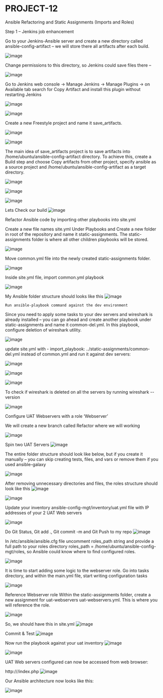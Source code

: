 # PROJECT-12
Ansible Refactoring and Static Assignments (Imports and Roles)


Step 1 – Jenkins job enhancement

Go to your Jenkins-Ansible server and create a new directory called ansible-config-artifact – we will store there all artifacts after each build.

![image](https://user-images.githubusercontent.com/113097621/225572775-9b5baddb-ca86-49b0-ac7a-7da72b139189.png)

Change permissions to this directory, so Jenkins could save files there – 

![image](https://user-images.githubusercontent.com/113097621/225573337-55d92b03-ba45-44c6-abb6-be1ab2d07cc2.png)

Go to Jenkins web console -> Manage Jenkins -> Manage Plugins -> on Available tab search for Copy Artifact and install this plugin without restarting Jenkins

![image](https://user-images.githubusercontent.com/113097621/225574019-658b1d73-5b54-4fd6-94ae-4c5d976897dd.png)

![image](https://user-images.githubusercontent.com/113097621/225574209-81039a96-242a-4473-a2b4-7384c76ec86c.png)

Create a new Freestyle project and name it save_artifacts.

![image](https://user-images.githubusercontent.com/113097621/225575450-14876c13-c4fa-4c35-99e2-8b406ad74db5.png)

![image](https://user-images.githubusercontent.com/113097621/225575558-1beff456-5a57-4277-a686-9ccea72c7ef6.png)

The main idea of save_artifacts project is to save artifacts into /home/ubuntu/ansible-config-artifact directory. To achieve this, create a Build step and choose Copy artifacts from other project, specify ansible as a source project and /home/ubuntu/ansible-config-artifact as a target directory.

![image](https://user-images.githubusercontent.com/113097621/225579869-074accfa-3c75-4ef3-b1d3-1402d51d1bbf.png)

![image](https://user-images.githubusercontent.com/113097621/225586996-854c4004-14da-40aa-8c83-f392b1d13b5f.png)

![image](https://user-images.githubusercontent.com/113097621/225587074-3990864c-7be4-448f-8d6e-62abce670dd7.png)

Lets Check our build
![image](https://user-images.githubusercontent.com/113097621/225608903-66b12195-1ec6-42a5-9959-5a64a2162096.png)

Refactor Ansible code by importing other playbooks into site.yml

Create a new file names site.yml Under Playbooks and Create a new folder in root of the repository and name it static-assignments. The static-assignments folder is where all other children playbooks will be stored. 

![image](https://user-images.githubusercontent.com/113097621/225613990-08a7f899-3895-4cf6-9a6e-44721b58d02f.png)

Move common.yml file into the newly created static-assignments folder.

![image](https://user-images.githubusercontent.com/113097621/225615148-ddc2ff05-dfb9-44a5-8b10-f9c0ceeec728.png)

Inside site.yml file, import common.yml playbook

![image](https://user-images.githubusercontent.com/113097621/225616634-dc764058-4a17-452e-a6a2-e0d4927701d2.png)

My Ansible folder structure should looks like this
![image](https://user-images.githubusercontent.com/113097621/225618639-5eb71a7a-29c4-464a-9358-fb72b591dc95.png)


    Run ansible-playbook command against the dev environment
Since you need to apply some tasks to your dev servers and wireshark is already installed – you can go ahead and create another playbook under static-assignments and name it common-del.yml. In this playbook, configure deletion of wireshark utility.

![image](https://user-images.githubusercontent.com/113097621/225624665-8f66febf-30f1-42c5-88f9-871f9658a406.png)

update site.yml with - import_playbook: ../static-assignments/common-del.yml instead of common.yml and run it against dev servers:

![image](https://user-images.githubusercontent.com/113097621/225626072-c1f753cc-ab61-4487-baf1-9995be25ac92.png)


![image](https://user-images.githubusercontent.com/113097621/226338362-59fe11c0-2af9-4627-ac79-09858b791e66.png)


![image](https://user-images.githubusercontent.com/113097621/226335009-356d7c3c-fa95-4137-91d2-75c9b1fadb61.png)


To check if wireshark is deleted on all the servers by running wireshark --version

![image](https://user-images.githubusercontent.com/113097621/226336772-58fbdc08-0e5b-49db-8371-d241f38f71a5.png)


Configure UAT Webservers with a role ‘Webserver’

We will create a new branch called Refactor where we will working

![image](https://user-images.githubusercontent.com/113097621/226339533-0deff813-65bb-42be-ae38-5010bc00d983.png)

Spin two UAT Servers 
![image](https://user-images.githubusercontent.com/113097621/226354675-83038fc1-8439-4eb1-af5b-94d1eccbb4c2.png)

The entire folder structure should look like below, but if you create it manually – you can skip creating tests, files, and vars or remove them if you used ansible-galaxy

![image](https://user-images.githubusercontent.com/113097621/226360706-da759973-4e80-4331-a544-e11f45c2772d.png)

After removing unnecessary directories and files, the roles structure should look like this
![image](https://user-images.githubusercontent.com/113097621/226361452-25926052-e099-4cc9-b33d-3f185003e2c1.png)


![image](https://user-images.githubusercontent.com/113097621/226360041-f75a9862-6b63-437d-8e55-a96f6059dd99.png)

Update your inventory ansible-config-mgt/inventory/uat.yml file with IP addresses of your 2 UAT Web servers

![image](https://user-images.githubusercontent.com/113097621/226363782-433ad3d1-f212-4312-ad8b-b6ab25feeb32.png)


Do Git Status, Git add ., Git commit -m and Git Push to my repo
![image](https://user-images.githubusercontent.com/113097621/226365048-5009f86b-52a2-44b5-946f-58afd1d6c319.png)

In /etc/ansible/ansible.cfg file uncomment roles_path string and provide a full path to your roles directory roles_path    = /home/ubuntu/ansible-config-mgt/roles, so Ansible could know where to find configured roles.

![image](https://user-images.githubusercontent.com/113097621/226375330-2c6d384b-8ae7-4a9c-a0af-73602a4ed787.png)

It is time to start adding some logic to the webserver role. Go into tasks directory, and within the main.yml file, start writing configuration tasks

![image](https://user-images.githubusercontent.com/113097621/226377542-83b6f524-6d05-4a75-ac55-2ba1f4c7dd85.png)

Reference Webserver role
Within the static-assignments folder, create a new assignment for uat-webservers uat-webservers.yml. This is where you will reference the role.

![image](https://user-images.githubusercontent.com/113097621/226379239-411d8a01-24d2-4d31-a610-7a74aa49ee17.png)

So, we should have this in site.yml
![image](https://user-images.githubusercontent.com/113097621/226380826-f27ef34d-09ce-4d2c-9ced-4a7cb22ba477.png)

 Commit & Test
![image](https://user-images.githubusercontent.com/113097621/226382229-d272fadf-932c-46dc-8c9d-04530bee33b7.png)


Now run the playbook against your uat inventory
![image](https://user-images.githubusercontent.com/113097621/226984202-29101f3e-5dbc-4d2f-a3d8-063348d7d725.png)


![image](https://user-images.githubusercontent.com/113097621/226984459-f47ac08a-01b4-4318-a9e4-7d6b95aaa08f.png)

UAT Web servers configured can now be accessed from web browser:

http://<Web1-UAT-Server-Public-IP-or-Public-DNS-Name>/index.php
![image](https://user-images.githubusercontent.com/113097621/226990433-faa46c72-4f0f-4182-9c1c-12695a9b36ca.png)
    

Our Ansible architecture now looks like this:
    
![image](https://user-images.githubusercontent.com/113097621/226992387-f47d65c2-0d3d-42c6-9e34-dacd4a470ada.png)








 


















